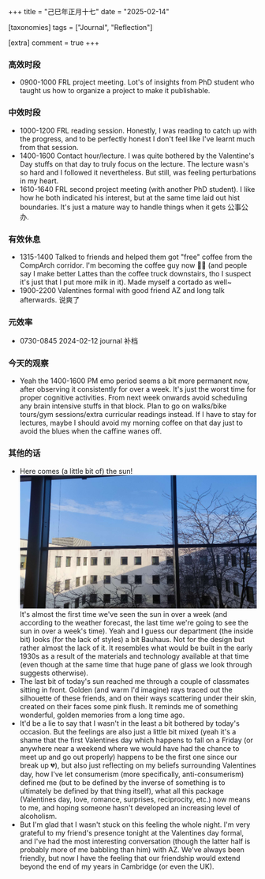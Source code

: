 +++
title = "己巳年正月十七"
date = "2025-02-14"

[taxonomies]
tags = ["Journal", "Reflection"]

[extra]
comment = true
+++

### 高效时段
- 0900-1000 FRL project meeting. Lot's of insights from PhD student who taught us how
    to organize a project to make it publishable.

### 中效时段
- 1000-1200 FRL reading session. Honestly, I was reading to catch up with the progress,
    and to be perfectly honest I don't feel like I've learnt much from that session.
- 1400-1600 Contact hour/lecture. I was quite bothered by the Valentine's Day stuffs
    on that day to truly focus on the lecture. The lecture wasn's so hard and I followed
    it nevertheless. But still, was feeling perturbations in my heart.
- 1610-1640 FRL second project meeting (with another PhD student). I like how he both
    indicated his interest, but at the same time laid out hist boundaries. It's just
    a mature way to handle things when it gets 公事公办.

### 有效休息
- 1315-1400 Talked to friends and helped them got "free" coffee from the CompArch
    corridor. I'm becoming the coffee guy now 🦐🦐 (and people say I make better
    Lattes than the coffee truck downstairs, tho I suspect it's just that I put
    more milk in it). Made myself a cortado as well~
- 1900-2200 Valentines formal with good friend AZ and long talk afterwards. 说爽了

### 元效率
- 0730-0845 2024-02-12 journal 补档

### 今天的观察
- Yeah the 1400-1600 PM emo period seems a bit more permanent now, after observing
    it consistently for over a week. It's just the worst time for proper cognitive
    activities. From next week onwards avoid scheduling any brain intensive stuffs
    in that block. Plan to go on walks/bike tours/gym sessions/extra curricular readings
    instead. If I have to stay for lectures, maybe I should avoid my morning coffee on
    that day just to avoid the blues when the caffine wanes off.

### 其他的话

- Here comes (a little bit of) the sun!
    ![bauhaus_sun](/img/department_sun.png)
    It's almost the first time we've seen the sun in over a week (and according
    to the weather forecast, the last time we're going to see the sun in over a week's time).
    Yeah and I guess our department (the inside bit) looks (for the lack of styles)
    a bit Bauhaus. Not for the design but rather almost the lack of it. It resembles
    what would be built in the early 1930s as a result of the materials and technology
    available at that time (even though at the same time that huge pane of glass we
    look through suggests otherwise).
- The last bit of today's sun reached me through a couple of classmates
    sitting in front. Golden (and warm I'd imagine) rays traced out
    the silhouette of these friends, and on their ways scattering under
    their skin, created on their faces some pink flush. It reminds me of
    something wonderful, golden memories from a long time ago.
- It'd be a lie to say that I wasn't in the least a bit bothered by today's
    occasion. But the feelings are also just a little bit mixed (yeah it's a shame
    that the first Valentines day which happens to fall on a Friday (or anywhere near a
    weekend where we would have had the chance to meet up and go out properly)
    happens to be the first one since our break up 💔), but also just
    reflecting on my beliefs surrounding Valentines day, how I've let consumerism
    (more specifically, anti-consumerism) defined me (but to be defined by the
    inverse of something is to ultimately be defined by that thing itself), what
    all this package (Valentines day, love, romance, surprises, reciprocity, etc.)
    now means to me, and hoping someone hasn't developed an increasing level of
    alcoholism.
- But I'm glad that I wasn't stuck on this feeling the whole night. I'm very grateful
    to my friend's presence tonight at the Valentines day formal, and I've had
    the most interesting conversation (though the latter half is probably more of me
    babbling than him) with AZ. We've always been friendly, but now I have the feeling
    that our friendship would extend beyond the end of my years in Cambridge (or even
    the UK).

